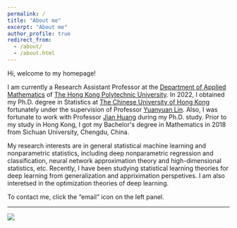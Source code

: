 ```yaml
---
permalink: /
title: "About me"
excerpt: "About me"
author_profile: true
redirect_from: 
  - /about/
  - /about.html
---
```


Hi, welcome to my homepage! 

I am currently a Research Assistant Professor at the [Department of Applied Mathematics](https://www.polyu.edu.hk/ama/) of [The Hong Kong Polytechnic University](https://www.polyu.edu.hk/). In 2022, I obtained my Ph.D. degree in Statistics at [The Chinese University of Hong Kong](https://www.cuhk.edu.hk/english/index.html) fortunately under the supervision of Professor [Yuanyuan Lin](https://www.sta.cuhk.edu.hk/peoples/ylin/). Also, I was fortunate to work with Professor [Jian Huang](https://www.polyu.edu.hk/ama/people/academic-staff/prof-huang-jian/) during my Ph.D. study. Prior to my study in Hong Kong, I got my Bachelor's degree in Mathematics in 2018 from Sichuan University, Chengdu, China.

My research interests are in general statistical machine learning and nonparametric statistics, including deep nonparametric regression and classification, neural network approximation theory and high-dimensional statistics, etc. Recently, I have been studying statistical learning theories for deep learning from generalization and appriximation perspetives. I am also interetsed in  the optimization theories of deep learning.

To contact me, click the “email” icon on the left panel.

---
<a href='https://clustrmaps.com/site/1bqss'  title='Visit tracker'><img src='//clustrmaps.com/map_v2.png?cl=080808&w=a&t=tt&d=GsvWNzRl5r8DoRdWKfjOWXDZrRGYfPHdhtlcaHLoIoc&co=ffffff&ct=808080'/></a>

